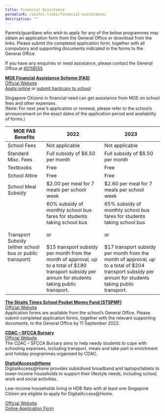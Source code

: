 ```yaml
---
title: Financial Assistance
permalink: /useful-links/financial-assistance/
description: ""
---
```

Parents/guardians who wish to apply for any of the below programmes may obtain an application form from the General Office or download from the links. Please submit the completed application form, together with all compulsory and supporting documents indicated in the forms to the General Office.  
  
If you have any enquiries or need assistance, please contact the General Office at [65119555](https://wa.me/6565119555)
  
<u><strong> MOE Financial Assistance Scheme (FAS) </strong></u><br>
[Official Website](https://www.moe.gov.sg/financial-matters/financial-assistance) <br>
[Apply online](https://go.gov.sg/moe-efas) or [submit hardcopy to school](/files/FAS/MOE%20FAS%20Application%20Form%202023.pdf)

Singapore Citizens in financial need can get assistance from MOE on school fees and other expenses. <br>
(Note: For next year’s application or renewal, please refer to the school’s announcement on the exact dates of the application period and availability of forms.)  


| MOE FAS Benefits | 2022 | 2023 |
| -------- | -------- | -------- |
| School Fees| Not applicable | Not applicable |
| Standard Misc. Fees | Full subsidy of $6.50 per month     | Full subsidy of $6.50 per month     |
| Textbooks     | Free     | Free     |
| School Attire     | Free     | Free     |
| School Meal Subsidy     | $2.00 per meal for 7 meals per school week     | $2.60 per meal for 7 meals per school week     |
| Transport Subsidy (either school bus or public transport)     | 60% subsidy of monthly school bus fares for students taking school bus <br><br>or<br><br> $15 transport subsidy per month from the month of approval, up to a total of $180 transport subsidy per annum for students taking public transport. | 65% subsidy of monthly school bus fares for students taking school bus<br><br>or<br><br>$17 transport subsidy per month from the month of approval, up to a total of $204 transport subsidy per annum for students taking public transport.|

<u><strong> The Straits Times School Pocket Money Fund (STSPMF) </strong></u><br> 
[Official Website](https://www.spmf.org.sg/)  
Application forms are available from the school’s General Office. Please submit completed
application forms, together with the relevant supporting documents, to the General Office
by 11 September 2023.
  
<u><strong> CDAC – SFCCA Bursary </strong></u><br>
[Official Website](https://www.cdac.org.sg/developing-students/assistance-support/cdac-sfcca-bursary/) <br>
The CDAC – SFCCA Bursary aims to help needy students to cope with schooling expenses, including transport, meals and take part in enrichment and holiday programmes organised by CDAC.

<u><strong> DigitalAccess@Home </strong></u><br> 
DigitalAccess@Home provides subsidised broadband and laptops/tablets to lower-income households to support their lifestyle needs, including school, work and social activities.

Low-income households living in HDB flats with at least one Singapore Citizen are eligible to apply for DigitalAccess@Home.

[Official Website](https://www.imda.gov.sg/how-we-can-help/digital-access-at-home) <br>
[Online Application Form](https://eservice.imda.gov.sg/das/singpasslogin?strParam=login¬protected=true)